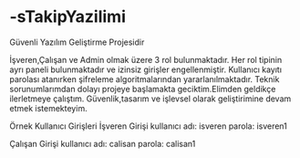 # -sTakipYazilimi
Güvenli Yazılım Geliştirme Projesidir

İşveren,Çalışan ve Admin olmak üzere 3 rol bulunmaktadır.
Her rol tipinin ayrı paneli bulunmaktadır ve izinsiz girişler engellenmiştir.
Kullanıcı kayıtı parolası atanırken şifreleme algoritmalarından yararlanılmaktadır.
Teknik sorunumlarımdan dolayı projeye başlamakta geciktim.Elimden geldikçe ilerletmeye çalıştım.
Güvenlik,tasarım ve işlevsel olarak geliştirimine devam etmek istemekteyim.

Örnek Kullanıcı Girişleri
İşveren Girişi kullanıcı adı: isveren parola: isveren1

Çalışan Girişi kullanıcı adı: calisan parola: calisan1

